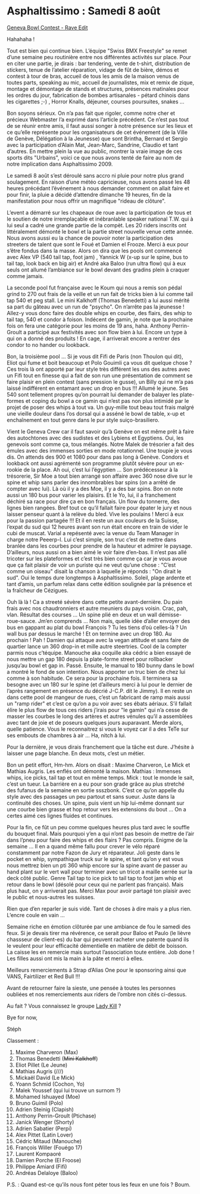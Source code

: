 # Asphaltissimo : Samedi 8 août

<!-- Stéphane Bachmann -->

[Geneva Bowl Contest - Rave Edit](https://vimeo.com/6042507)

Hahahaha !

Tout est bien qui continue bien. L’équipe "Swiss BMX Freestyle" se remet d’une semaine peu routinière entre nos différentes activités sur place. Pour en citer une partie, je dirais : bar tendering, vente de t-shirt, distribution de stickers, tenue de l’atelier réparation, vidage de fût de bière, démos et contest à tour de bras, accueil de tous les amis de la maison venus de toutes parts, speaking au mic, accueil de journalistes, mix et remix de zique, montage et démontage de stands et structures, présences matinales pour les ordres du jour, fabrication de bombes artisanales - pétard chinois dans les cigarettes ;-) , Horror Knalls, déjeuner, courses poursuites, snakes ...

Bon soyons sérieux. On n’a pas fait que rigoler, comme notre cher et précieux Webmaster l’a exprimé dans l’article précédent. Ce n’est pas tout de se réunir entre amis, il faut aussi songer à notre présence sur les lieux et ce qu’elle représente pour les organisateurs de cet événement (de la Ville de Genève, Délégation à la Jeunesse) que sont Brintha, Bernard et Sergio avec la participation d’Alain Mat, Jean-Marc, Sandrine, Claudio et tant d’autres. En mettre plein la vue au public, montrer la vraie image de ces sports dits "Urbains", voici ce que nous avons tenté de faire au nom de notre implication dans Asphaltissimo 2009.

Le samedi 8 août s’est déroulé sans accro ni pluie pour notre plus grand soulagement. En raison d’une météo capricieuse, nous avons passé les 48 heures précédant l’événement à nous demander comment on allait faire et pour finir, la pluie a décidé d’attendre dimanche 19 heures, fin de la manifestation pour nous offrir un magnifique "rideau de clôture".

L’event a démarré sur les chapeaux de roue avec la participation de tous et le soutien de notre irremplaçable et inébranlable speaker national T.W. qui à lui seul a cadré une grande partie de la compèt. Les 20 riders inscrits ont littéralement démonté le bowl et la partie street nouvelle venue cette année. Nous avons aussi eu la chance de pouvoir noter la participation des streeters de talent que sont le Foué et Damien el Frooze. Merci à eux pour s’être fondus dans la masse. Alors on dira que les pools ont commencé avec Alex VP (540 tail tap, foot jam) , Yannick W (x-up sur le spine, bus to tail tap, look back en big air) et André aka Baloo (run ultra flow) qui à eux seuls ont allumé l’ambiance sur le bowl devant des gradins plein à craquer comme jamais.

La seconde pool fut française avec le Koum qui nous a remis son pédal grind to 270 out frais de la veille et un run fait de tricks bien à lui comme tail tap 540 et peg stall. Le mini Kalkhoff (Thomas Benedetti) a lui aussi mérité sa part du gâteau avec un run de "psycho". On n’arrête pas la jeunesse ! Allez-y vous donc faire des double whips en courbe, des flairs, des whip to tail tap, 540 et condor à foison. Indécent de gamin, je note que la prochaine fois on fera une catégorie pour les moins de 19 ans, haha. Anthony Perrin-Groult a participé aux festivités avec son flow bien à lui. Encore un type à qui on a donné des produits ! En cage, il arriverait encore a rentrer des condor to no hander ou lookback.

Bon, la troisième pool ... Si je vous dit Fifi de Paris (non Thoulon qui dit), Eliot qui fume et boit beaucoup et Polo Gouimli ça vous dit quelque chose ? Ces trois là ont apporté par leur style très différent les uns des autres avec un Fifi tout en finesse qui a fait de son run une présentation de comment se faire plaisir en plein contest (sans pression le gusse), un Billy qui ne m’a pas laissé indifférent en entamant avec un drop en bus !!! Allumé le jeune. Ses 540 sont tellement propres qu’on pourrait lui demander de balayer les plate-formes et coping du bowl a ce gamin qui n’est pas non plus intimidé par le projet de poser des whips à tout va. Un guy-mille tout beau tout frais malgré une vieille douleur dans l’os dorsal qui a asséné le bowl de table, x-up et enchaînement en tout genre dans le pur style suiço-brasiliero.

Vient le Geneva Crew car il faut savoir qu’à Genève on est même prêt à faire des autochtones avec des sudistes et des Lybiens et Egyptiens. Oui, les genevois sont comme ça, tous mélangés. Notre Malek de trésorier a fait des émules avec des immenses sorties en mode rotationnel. Une toupie je vous dis. On attends des 900 et 1080 pour dans pas long à Genève. Condors et lookback ont aussi agrémenté son programme plutôt sévère pour un ex-rookie de la place. Ah oui, c’est lui l’égyptien ... Son prédécesseur à la trésorerie, Sir Moe a tout bien arrangé son affaire avec 360 nose dive sur le spine et whip sans parler des innombrables bar spins (on a arrêté de compter avec lui). Là où il y a des Moe, il y a des bar spins. Bon on note aussi un 180 bus pour varier les plaisirs. Et le Yo, lui, il a franchement déchiré sa race pour dire ça en bon français. Un flow du tonnerre, des lignes bien rangées. Bref tout ce qu’il fallait faire pour épater le jury et nous laisser penseur quant à la relève du bled. Vive les poulains ! Merci à eux pour la passion partagée !!! Et il en reste un aux couleurs de la Suisse, l’expat du sud qui 12 heures avant son run était encore en train de vider le cubi de muscat. Varial a repésenté avec la venue du Team Manager in charge notre Peeerp-I. Lui c’est simple, son truc c’est de mettre dans branlée dans les courbes pour prendre de la hauteur et admirer le paysage. D’ailleurs, nous aussi on a bien aimé le voir faire d’en-bas. Il n’est pas allé tricoter sur les plateformes et c’est très bien comme ça car je vous avoue que ça fait plaisir de voir un puriste qui ne veut qu’une chose : "C’est comme un oiseau" disait la chanson à laquelle je réponds : "On dirait le sud". Oui le temps dure longtemps à Asphaltissimo. Soleil, plage ardente et tant d’amis, un parfum relax dans cette édition soulignée par la présence et la fraîcheur de Cézigues.

Ouh là là ! Ca a streeté sévère dans cette petite avant-dernière. Du pain frais avec nos chaudronniers et autre meuniers du pays voisin. Crac, pah, vlan. Résultat des courses ... Un spine plié en deux et un wall démisse-roue-sauce. Jm’en comprends ... Non mais, quelle idée d’aller envoyer des bus en gappant au plat du bowl François ? Tu les tiens d’où celles-là ? Un wall bus par dessus le marché ! Et on termine avec un drop 180. Au prochain ! Pah ! Damien qui attaque avec la vegan attitude et sans faire de quartier lance un 360 drop-in et mille autre steertries. Cool de la compter parmis nous c’téquipe. Manouche aka coquille aka cédric a bien essayé de nous mettre un gap 180 depuis la plate-forme street pour rollbacker jusqu’au bowl et gap in. Passé. Ensuite, le manual to 180 bunny dans le bowl a montré le fond de son intention. Nous apporter un truc bien de chez lui comme à son habitude. Ce sera pour la prochaine fois. Il terminera sa besogne avec un 180 sur le spine (et d’ailleurs merci à lui pour le dernier de l’après rangement en présence du décrié J-C.P. dit le Jimmy). Il en reste un dans cette pool de mangeur de rues, c’est un fabricant de ramp mais aussi un "ramp rider" et c’est ce qu’on a pu voir avec ses ébats aériaux. S’il fallait élire le plus flow de tous ces riders j’irais pour "le gamin" qui n’a cesse de masser les courbes le long des artères et autres vénules qu’il a assemblées avec tant de joie et de poseurs quelques jours auparavant. Merde alors, quelle patience. Vous le reconnaitrez si vous le voyez car il a des TeTe sur ses embouts de chambres à air ... Ha, nitch à lui.

Pour la dernière, je vous dirais franchement que la tâche est dure. J’hésite à laisser une page blanche. En deux mots, c’est un métier.

Bon un petit effort, Hm-hm. Alors on disait : Maxime Charveron, Le Mick et Mathias Augris. Les enflés ont démonté la maison. Mathias : Immenses whips, ice picks, tail tap et tout en même temps. Mick : tout le monde le sait, c’est un tueur. La barrière en a eu pour son grade grâce au plus stretché des fufanus de la semaine en sortie ssszbonk. C’est ce qu’on appelle du style avec des passages un peu partout et sans sueur. Juste dans la continuité des choses. Un spine, puis vient un hip lui-même donnant sur une courbe bien grasse et hop retour vers les extensions du bout ... On a certes aimé ces lignes fluides et continues.

Pour la fin, ce fût un peu comme quelques heures plus tard avec le souffle du bouquet final. Mais pourquoi y’en a qui n’ont pas besoin de mettre de l’air dans l’pneu pour faire des whips et des flairs ? Pas compris. Enigme de la semaine ... Il en a quand même fallu pour crever le vélo réparé constamment par notre Fazon de Jury et réparateur. Joli geste dans le pocket en whip, sympathique truck sur le spine, et tant qu’on y est vous nous mettrez bien un pti 360 whip encore sur la spine avant de passer au hand plant sur le vert wall pour terminer avec un tricot a maille serrée sur la deck côté public. Genre Tail tap to ice pick to tail tap to foot jam whip et retour dans le bowl (désolé pour ceux qui ne parlent pas français). Mais plus haut, on y arriverait pas. Merci Max pour avoir partagé ton plaisir avec le public et nous-autres les suisses.

Rien que d’en reparler je suis vidé. Tant de choses à dire mais y a plus rien. L’encre coule en vain ...

Semaine riche en émotion clôturée par une ambiance de fou le samedi des feux. Si je devais tirer ma révérence, ce serait pour Baloo et Paulo (le lièvre chassseur de client-es) du bar qui peuvent racheter une patente quand ils le veulent pour leur efficacité démentielle en matière de débit de boisson. La caisse les en remercie mais surtout l’association toute entière. Job done ! Les filles aussi ont mis la main à la pâte et merci à elles.

Meilleurs remerciements à Strap d’Alias One pour le sponsoring ainsi que VANS, Fairtilizer et Red Bull !!!

Avant de retourner faire la sieste, une pensée à toutes les personnes oubliées et nos remerciements aux riders de l’ombre non cités ci-dessus.

Au fait ? Vous connaissez le groupe [Lady Kill](http://www.myspace.com/ladykillmusic) ?

Bye for now,

Stéph

Classement :

1. Maxime Charveron (Max)
1. Thomas Benedetti (~~Mini Kalkhoff~~)
1. Eliot Pillet (Le Jeune)
1. Mathias Augris (///)
1. Mickaël David (Le Mick)
1. Yoann Schmid (Cochon, Yo)
1. Malek Youssef (qui lui trouve un surnom ?)
1. Mohamed Ishuayed (Moe)
1. Bruno Guimil (Polo)
1. Adrien Steinig (Clapish)
1. Anthony Perrin-Groult (Ptichase)
1. Janick Wenger (Shorty)
1. Adrien Sabatier (Perpi)
1. Alex Pittet (Latin Lover)
1. Cédric Mitaud (Manouche)
1. François Willer (Fouégo 17)
1. Laurent Kompaoré
1. Damien Porche (El Froose)
1. Philippe Amiard (Fifi)
1. Andréas Delaloye (Baloo)

P.S. : Quand est-ce qu’ils nous font péter tous les feux en une fois ? Boum.
